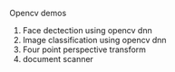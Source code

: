 Opencv demos

1. Face dectection using opencv dnn
2. Image classification using opencv dnn
3. Four point perspective transform
4. document scanner